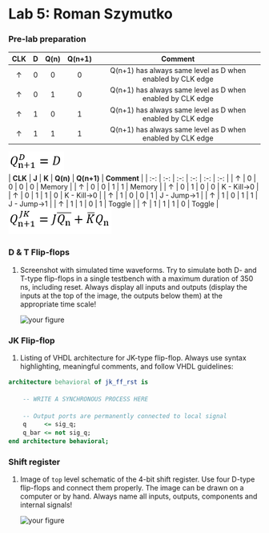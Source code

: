 # Lab 5: Roman Szymutko
### Pre-lab preparation
 | **CLK** | **D** | **Q(n)** | **Q(n+1)** | **Comment** |
 | :-: | :-: | :-: | :-: | :-: |
 | ↑ | 0 | 0 | 0 | Q(n+1) has always same level as D when enabled by CLK edge |
 | ↑ | 0 | 1 | 0 | Q(n+1) has always same level as D when enabled by CLK edge |
 | ↑ | 1 | 0 | 1 | Q(n+1) has always same level as D when enabled by CLK edge |
 | ↑ | 1 | 1 | 1 | Q(n+1) has always same level as D when enabled by CLK edge |
 
 ![characteristic equation for D](img/d-char-eq.png)
 </br>
 | **CLK** | **J** | **K** | **Q(n)** | **Q(n+1)** | **Comment** |
 | :-:     | :-:   | :-:   | :-:      | :-:        | :-:         |
 | ↑ | 0 | 0 | 0 | 0 | Memory |
 | ↑ | 0 | 0 | 1 | 1 | Memory |
 | ↑ | 0 | 1 | 0 | 0 | K - Kill->0 |
 | ↑ | 0 | 1 | 1 | 0 | K - Kill->0 |
 | ↑ | 1 | 0 | 0 | 1 | J - Jump->1 |
 | ↑ | 1 | 0 | 1 | 1 | J - Jump->1 |
 | ↑ | 1 | 1 | 0 | 1 | Toggle |
 | ↑ | 1 | 1 | 1 | 0 | Toggle |
 ![characteristic equation for JK](img/jk-char-eq.png)
 </br>

### D & T Flip-flops

1. Screenshot with simulated time waveforms. Try to simulate both D- and T-type flip-flops in a single testbench with a maximum duration of 350 ns, including reset. Always display all inputs and outputs (display the inputs at the top of the image, the outputs below them) at the appropriate time scale!

   ![your figure]()

### JK Flip-flop

1. Listing of VHDL architecture for JK-type flip-flop. Always use syntax highlighting, meaningful comments, and follow VHDL guidelines:

```vhdl
architecture behavioral of jk_ff_rst is

    -- WRITE A SYNCHRONOUS PROCESS HERE

    -- Output ports are permanently connected to local signal
    q     <= sig_q;
    q_bar <= not sig_q;
end architecture behavioral;
```

### Shift register

1. Image of `top` level schematic of the 4-bit shift register. Use four D-type flip-flops and connect them properly. The image can be drawn on a computer or by hand. Always name all inputs, outputs, components and internal signals!

   ![your figure]()
